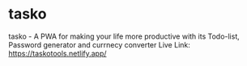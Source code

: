# tasko

tasko - A PWA for making your life more productive with its Todo-list, Password generator and currnecy converter
Live Link: https://taskotools.netlify.app/
